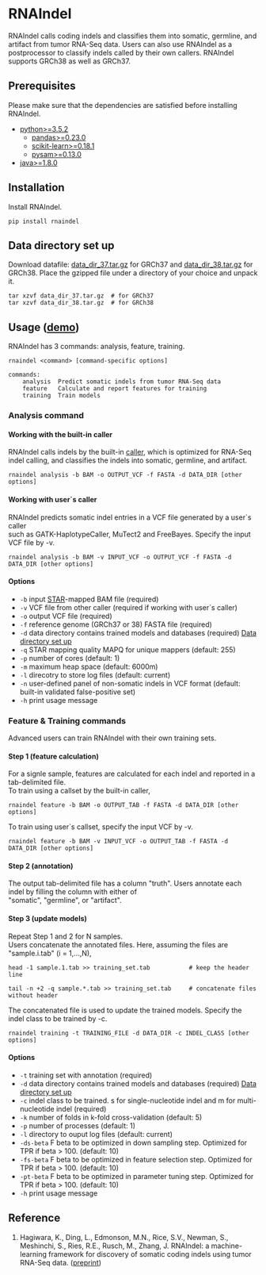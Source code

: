 # RNAIndel

RNAIndel calls coding indels and classifies them into 
somatic, germline, and artifact from tumor RNA-Seq data.
Users can also use RNAIndel as a postprocessor to
classify indels called by their own callers. 
RNAIndel supports GRCh38 as well as GRCh37. 

## Prerequisites
Please make sure that the dependencies are satisfied before installing RNAIndel.
* [python>=3.5.2](https://www.python.org/downloads/)
    * [pandas>=0.23.0](https://pandas.pydata.org/) 
    * [scikit-learn>=0.18.1](http://scikit-learn.org/stable/install.html#)
    * [pysam>=0.13.0](https://pysam.readthedocs.io/en/latest/index.html)
* [java>=1.8.0](https://www.java.com/en/download/) 

## Installation
Install RNAIndel.
```
pip install rnaindel
```

## Data directory set up
Download datafile: [data_dir_37.tar.gz](http://ftp.stjude.org/pub/software/RNAIndel/data_dir_37.tar.gz) 
for GRCh37 and [data_dir_38.tar.gz](http://ftp.stjude.org/pub/software/RNAIndel/data_dir_38.tar.gz) for GRCh38.
Place the gzipped file under a directory of your choice and unpack it. 
```
tar xzvf data_dir_37.tar.gz  # for GRCh37
tar xzvf data_dir_38.tar.gz  # for GRCh38
```

## Usage ([demo](./sample_data)) 
RNAIndel has 3 commands: analysis, feature, training.
```
rnaindel <command> [command-specific options]

commands:
    analysis  Predict somatic indels from tumor RNA-Seq data
    feature   Calculate and report features for training
    training  Train models
```

### Analysis command
#### Working with the built-in caller
RNAIndel calls indels by the built-in [caller](https://academic.oup.com/bioinformatics/article/27/6/865/236751), which is optimized 
for RNA-Seq indel calling, and classifies the indels into somatic, germline, and artifact. 
```
rnaindel analysis -b BAM -o OUTPUT_VCF -f FASTA -d DATA_DIR [other options]
```
#### Working with user`s caller 
RNAIndel predicts somatic indel entries in a VCF file generated by a user`s caller <br>
such as GATK-HaplotypeCaller, MuTect2 and FreeBayes. Specify the input VCF file by -v. <br> 
```
rnaindel analysis -b BAM -v INPUT_VCF -o OUTPUT_VCF -f FASTA -d DATA_DIR [other options]
```
#### Options
* ```-b``` input [STAR](https://academic.oup.com/bioinformatics/article/29/1/15/272537)-mapped BAM file (required)
* ```-v``` VCF file from other caller (required if working with user`s caller)
* ```-o``` output VCF file (required)
* ```-f``` reference genome (GRCh37 or 38) FASTA file (required)
* ```-d``` data directory contains trained models and databases (required) [Data directory set up](#data-directory-set-up) 
* ```-q``` STAR mapping quality MAPQ for unique mappers (default: 255)
* ```-p``` number of cores (default: 1)
* ```-m``` maximum heap space (default: 6000m)
* ```-l``` direcotry to store log files (default: current)
* ```-n``` user-defined panel of non-somatic indels in VCF format (default: built-in validated false-positive set)
* ```-h``` print usage message

### Feature & Training commands
Advanced users can train RNAIndel with their own training sets. 
#### Step 1 (feature calculation)
For a signle sample, features are calculated for each indel and reported in a tab-delimited file.<br>
To train using a callset by the built-in caller, 
```
rnaindel feature -b BAM -o OUTPUT_TAB -f FASTA -d DATA_DIR [other options]
```
To train using user`s callset, specify the input VCF by -v.
```
rnaindel feature -b BAM -v INPUT_VCF -o OUTPUT_TAB -f FASTA -d DATA_DIR [other options]
```
#### Step 2 (annotation)
The output tab-delimited file has a column \"truth\". Users annotate each indel
by filling the column with either of <br> 
\"somatic\", \"germline\", or \"artifact\". 
#### Step 3 (update models)
Repeat Step 1 and 2 for N samples.<br>
Users concatenate the annotated files. Here, assuming the files are \"sample.i.tab\" (i = 1,...,N), 
```
head -1 sample.1.tab >> training_set.tab           # keep the header line
```
```
tail -n +2 -q sample.*.tab >> training_set.tab     # concatenate files without header
```
The concatenated file is used to update the trained models.
Specify the indel class to be trained by -c. 
```
rnaindel training -t TRAINING_FILE -d DATA_DIR -c INDEL_CLASS [other options]
```
#### Options
* ```-t``` training set with annotation (required)
* ```-d``` data directory contains trained models and databases (required) [Data directory set up](#data-directory-set-up)
* ```-c``` indel class to be trained. s for single-nucleotide indel and m for multi-nucleotide indel (required)
* ```-k``` number of folds in k-fold cross-validation (default: 5)
* ```-p``` number of processes (default: 1)
* ```-l``` directory to ouput log files (default: current)
* ```-ds-beta``` F beta to be optimized in down sampling step. Optimized for TPR if beta > 100. (default: 10)
* ```-fs-beta``` F beta to be optimized in feature selection step. Optimized for TPR if beta > 100. (default: 10)
* ```-pt-beta``` F beta to be optimized in parameter tuning step. Optimized for TPR if beta > 100. (default: 10)
* ```-h``` print usage message

<!--
## Limitations
//1. RNAIndel are only tested with STAR 2-pass mapped BAM files witout any preprocessings. 
2. RNAIndel only predicts coding indels supperted by more than one unique read.
3. RNAIndel may not report all coding indels reported by non built-in caller.    
-->

## Reference
1. Hagiwara, K., Ding, L., Edmonson, M.N., Rice, S.V., Newman, S., Meshinchi, S., Ries, R.E., Rusch, M., Zhang, J. 
RNAIndel: a machine-learning framework for discovery of somatic coding indels using tumor RNA-Seq data.
([preprint](https://www.biorxiv.org/content/early/2019/01/07/512749?rss=1))  

